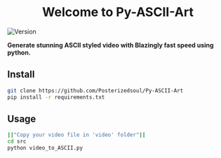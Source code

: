 <h1 align="center">Welcome to Py-ASCII-Art</h1>
<p>
  <img alt="Version" src="https://img.shields.io/badge/version-0.1-blue.svg?cacheSeconds=2592000" />
</p>

<b> Generate stunning ASCII styled video with Blazingly fast speed using python.</b>

## Install

```sh
git clone https://github.com/Posterizedsoul/Py-ASCII-Art
pip install -r requirements.txt
```

## Usage

```sh
||"Copy your video file in 'video' folder"|| 
cd src 
python video_to_ASCII.py
```

